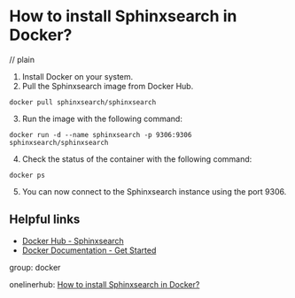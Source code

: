 # How to install Sphinxsearch in Docker?
// plain

1. Install Docker on your system.
2. Pull the Sphinxsearch image from Docker Hub.
```
docker pull sphinxsearch/sphinxsearch
```
3. Run the image with the following command:
```
docker run -d --name sphinxsearch -p 9306:9306 sphinxsearch/sphinxsearch
```
4. Check the status of the container with the following command:
```
docker ps
```
5. You can now connect to the Sphinxsearch instance using the port 9306.

## Helpful links

- [Docker Hub - Sphinxsearch](https://hub.docker.com/r/sphinxsearch/sphinxsearch)
- [Docker Documentation - Get Started](https://docs.docker.com/get-started/)

group: docker

onelinerhub: [How to install Sphinxsearch in Docker?
](https://onelinerhub.com/sphinx-search/how-to-install-sphinxsearch-in-docker)

